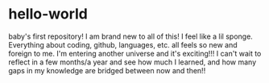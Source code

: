 # hello-world
baby's first repository!
I am brand new to all of this! I feel like a lil sponge. Everything about coding, github, languages, etc. all feels so new and foreign to me. I'm entering another universe and it's exciting!!! I can't wait to reflect in a few months/a year and see how much I learned, and how many gaps in my knowledge are bridged between now and then!! 
